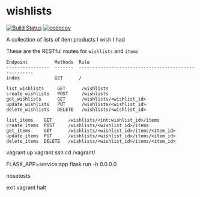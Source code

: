 # wishlists

[![Build Status](https://travis-ci.com/DevOpsWishlist/wishlists.svg?branch=main)](https://travis-ci.com/DevOpsWishlist/wishlists)
[![codecov](https://codecov.io/gh/DevOpsWishlist/wishlists/branch/main/graph/badge.svg?token=E5IZJVKRV9)](https://codecov.io/gh/DevOpsWishlist/wishlists)

A collection of lists of item products I wish I had


These are the RESTful routes for `wishlists` and `items`
```
Endpoint          Methods  Rule
----------------  -------  -----------------------------------------------------
index             GET      /

list_wishlists     GET      /wishlists
create_wishlists   POST     /wishlists
get_wishlists      GET      /wishlists/<wishlist_id>
update_wishlists   PUT      /wishlists/<wishlist_id>
delete_wishlists   DELETE   /wishlists/<wishlist_id>

list_items    GET      /wishlists/<int:wishlist_id>/items
create_items  POST     /wishlists/<wishlist_id>/items
get_items     GET      /wishlists/<wishlist_id>/items/<item_id>
update_items  PUT      /wishlists/<wishlist_id>/items/<item_id>
delete_items  DELETE   /wishlists/<wishlist_id>/items/<item_id>
```

vagrant up
vagrant ssh
cd /vagrant/

FLASK_APP=service:app flask run -h 0.0.0.0

nosetests

exit
vagrant halt

